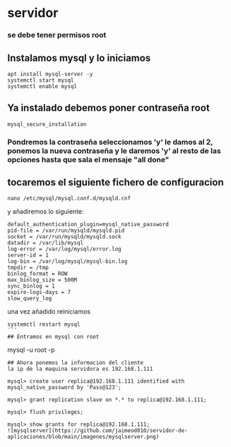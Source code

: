 # servidor

### se debe tener permisos root

## Instalamos mysql y lo iniciamos
```
apt install mysql-server -y
systemctl start mysql
systemctl enable mysql
```
## Ya instalado debemos poner contraseña root

```
mysql_secure_installation 
```

 ### Pondremos la contraseña seleccionamos 'y' le damos al 2, ponemos la nueva contraseña y le daremos 'y' al resto de las opciones hasta que sala el mensaje "all done"
 
 ## tocaremos el siguiente fichero de configuracion
 
```
nano /etc/mysql/mysql.conf.d/mysqld.cnf
```

y añadiremos lo siguiente:
```
default_authentication_plugin=mysql_native_password
pid-file = /var/run/mysqld/mysqld.pid
socket = /var/run/mysqld/mysqld.sock
datadir = /var/lib/mysql
log-error = /var/log/mysql/error.log
server-id = 1
log-bin = /var/log/mysql/mysql-bin.log
tmpdir = /tmp
binlog_format = ROW
max_binlog_size = 500M
sync_binlog = 1
expire-logs-days = 7
slow_query_log
```
una vez añadido reiniciamos

```
systemctl restart mysql
´´´
## Entramos en mysql con root
```
mysql -u root -p
```
## Ahora ponemos la informacion del cliente
la ip de la maquina servidora es 192.168.1.111

mysql> create user replica@192.168.1.111 identified with mysql_native_password by 'Pass@123';

mysql> grant replication slave on *.* to replica@192.168.1.111;

mysql> flush privileges;

mysql> show grants for replica@192.168.1.111;
![mysqlserver](https://github.com/jaimeod010/servidor-de-aplicaciones/blob/main/imagenes/mysqlserver.png)
